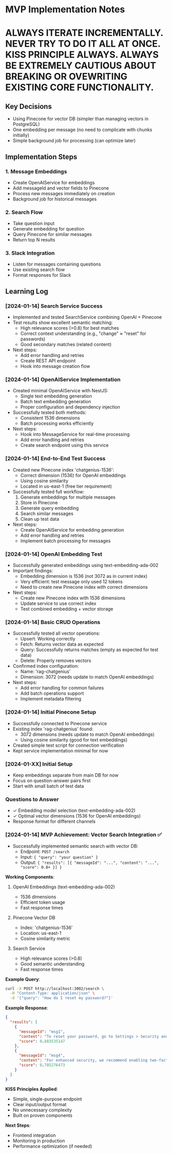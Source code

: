 # MVP Implementation Notes

# ALWAYS ITERATE INCREMENTALLY. NEVER TRY TO DO IT ALL AT ONCE. KISS PRINCIPLE ALWAYS. ALWAYS BE EXTREMELY CAUTIOUS ABOUT BREAKING OR OVEWRITING EXISTING CORE FUNCTIONALITY. 


## Key Decisions
- Using Pinecone for vector DB (simpler than managing vectors in PostgreSQL)
- One embedding per message (no need to complicate with chunks initially)
- Simple background job for processing (can optimize later)

## Implementation Steps

### 1. Message Embeddings
- Create OpenAIService for embeddings
- Add messageId and vector fields to Pinecone
- Process new messages immediately on creation
- Background job for historical messages

### 2. Search Flow
- Take question input
- Generate embedding for question
- Query Pinecone for similar messages
- Return top N results

### 3. Slack Integration
- Listen for messages containing questions
- Use existing search flow
- Format responses for Slack

## Learning Log

### [2024-01-14] Search Service Success
- Implemented and tested SearchService combining OpenAI + Pinecone
- Test results show excellent semantic matching:
  - High relevance scores (>0.8) for best matches
  - Correct context understanding (e.g., "change" ≈ "reset" for passwords)
  - Good secondary matches (related content)
- Next steps:
  - Add error handling and retries
  - Create REST API endpoint
  - Hook into message creation flow

### [2024-01-14] OpenAIService Implementation
- Created minimal OpenAIService with NestJS:
  - Single text embedding generation
  - Batch text embedding generation
  - Proper configuration and dependency injection
- Successfully tested both methods:
  - Consistent 1536 dimensions
  - Batch processing works efficiently
- Next steps:
  - Hook into MessageService for real-time processing
  - Add error handling and retries
  - Create search endpoint using this service

### [2024-01-14] End-to-End Test Success
- Created new Pinecone index 'chatgenius-1536':
  - Correct dimension (1536) for OpenAI embeddings
  - Using cosine similarity
  - Located in us-east-1 (free tier requirement)
- Successfully tested full workflow:
  1. Generate embeddings for multiple messages
  2. Store in Pinecone
  3. Generate query embedding
  4. Search similar messages
  5. Clean up test data
- Next steps:
  - Create OpenAIService for embedding generation
  - Add error handling and retries
  - Implement batch processing for messages

### [2024-01-14] OpenAI Embedding Test
- Successfully generated embeddings using text-embedding-ada-002
- Important findings:
  - Embedding dimension is 1536 (not 3072 as in current index)
  - Very efficient: test message only used 12 tokens
  - Need to create new Pinecone index with correct dimensions
- Next steps:
  - Create new Pinecone index with 1536 dimensions
  - Update service to use correct index
  - Test combined embedding + vector storage

### [2024-01-14] Basic CRUD Operations
- Successfully tested all vector operations:
  - Upsert: Working correctly
  - Fetch: Returns vector data as expected
  - Query: Successfully returns matches (empty as expected for test data)
  - Delete: Properly removes vectors
- Confirmed index configuration:
  - Name: 'rag-chatgenius'
  - Dimension: 3072 (needs update to match OpenAI embeddings)
- Next steps:
  - Add error handling for common failures
  - Add batch operations support
  - Implement metadata filtering

### [2024-01-14] Initial Pinecone Setup
- Successfully connected to Pinecone service
- Existing index 'rag-chatgenius' found:
  - 3072 dimensions (needs update to match OpenAI embeddings)
  - Using cosine similarity (good for text embeddings)
- Created simple test script for connection verification
- Kept service implementation minimal for now

### [2024-01-XX] Initial Setup
- Keep embeddings separate from main DB for now
- Focus on question-answer pairs first
- Start with small batch of test data

### Questions to Answer
- ✓ Embedding model selection (text-embedding-ada-002)
- ✓ Optimal vector dimensions (1536 for OpenAI embeddings)
- Response format for different channels

### [2024-01-14] MVP Achievement: Vector Search Integration ✅
- Successfully implemented semantic search with vector DB:
  - Endpoint: `POST /search`
  - Input: `{ "query": "your question" }`
  - Output: `{ "results": [{ "messageId": "...", "content": "...", "score": 0.8+ }] }`

**Working Components**:
1. OpenAI Embeddings (text-embedding-ada-002)
   - 1536 dimensions
   - Efficient token usage
   - Fast response times

2. Pinecone Vector DB
   - Index: 'chatgenius-1536'
   - Location: us-east-1
   - Cosine similarity metric

3. Search Service
   - High relevance scores (>0.8)
   - Good semantic understanding
   - Fast response times

**Example Query**:
```bash
curl -X POST http://localhost:3002/search \
  -H "Content-Type: application/json" \
  -d '{"query": "How do I reset my password?"}'
```

**Example Response**:
```json
{
  "results": [
    {
      "messageId": "msg1",
      "content": "To reset your password, go to Settings > Security and click on 'Reset Password'. Follow the email instructions.",
      "score": 0.883535147
    },
    {
      "messageId": "msg4",
      "content": "For enhanced security, we recommend enabling two-factor authentication...",
      "score": 0.785276473
    }
  ]
}
```

**KISS Principles Applied**:
- Simple, single-purpose endpoint
- Clear input/output format
- No unnecessary complexity
- Built on proven components

**Next Steps**:
- Frontend integration
- Monitoring in production
- Performance optimization (if needed)
